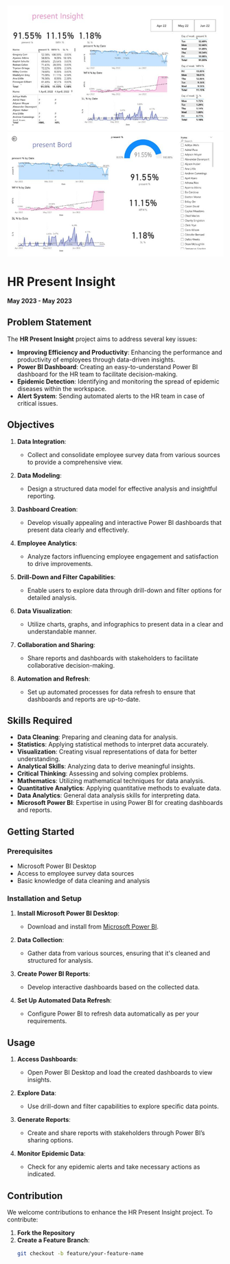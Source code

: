 ![HR Performance Insights](https://github.com/kunal15cr/HR-Performance-Insights/blob/main/inside.jpg)
![HR Performance Insights](https://github.com/kunal15cr/HR-Performance-Insights/blob/main/inside2.jpeg)

# HR Present Insight

**May 2023 - May 2023**

## Problem Statement

The **HR Present Insight** project aims to address several key issues:

- **Improving Efficiency and Productivity**: Enhancing the performance and productivity of employees through data-driven insights.
- **Power BI Dashboard**: Creating an easy-to-understand Power BI dashboard for the HR team to facilitate decision-making.
- **Epidemic Detection**: Identifying and monitoring the spread of epidemic diseases within the workspace.
- **Alert System**: Sending automated alerts to the HR team in case of critical issues.

## Objectives

1. **Data Integration**:
   - Collect and consolidate employee survey data from various sources to provide a comprehensive view.

2. **Data Modeling**:
   - Design a structured data model for effective analysis and insightful reporting.

3. **Dashboard Creation**:
   - Develop visually appealing and interactive Power BI dashboards that present data clearly and effectively.

4. **Employee Analytics**:
   - Analyze factors influencing employee engagement and satisfaction to drive improvements.

5. **Drill-Down and Filter Capabilities**:
   - Enable users to explore data through drill-down and filter options for detailed analysis.

6. **Data Visualization**:
   - Utilize charts, graphs, and infographics to present data in a clear and understandable manner.

7. **Collaboration and Sharing**:
   - Share reports and dashboards with stakeholders to facilitate collaborative decision-making.

8. **Automation and Refresh**:
   - Set up automated processes for data refresh to ensure that dashboards and reports are up-to-date.

## Skills Required

- **Data Cleaning**: Preparing and cleaning data for analysis.
- **Statistics**: Applying statistical methods to interpret data accurately.
- **Visualization**: Creating visual representations of data for better understanding.
- **Analytical Skills**: Analyzing data to derive meaningful insights.
- **Critical Thinking**: Assessing and solving complex problems.
- **Mathematics**: Utilizing mathematical techniques for data analysis.
- **Quantitative Analytics**: Applying quantitative methods to evaluate data.
- **Data Analytics**: General data analysis skills for interpreting data.
- **Microsoft Power BI**: Expertise in using Power BI for creating dashboards and reports.

## Getting Started

### Prerequisites

- Microsoft Power BI Desktop
- Access to employee survey data sources
- Basic knowledge of data cleaning and analysis

### Installation and Setup

1. **Install Microsoft Power BI Desktop**:
   - Download and install from [Microsoft Power BI](https://powerbi.microsoft.com/).

2. **Data Collection**:
   - Gather data from various sources, ensuring that it's cleaned and structured for analysis.

3. **Create Power BI Reports**:
   - Develop interactive dashboards based on the collected data.

4. **Set Up Automated Data Refresh**:
   - Configure Power BI to refresh data automatically as per your requirements.

## Usage

1. **Access Dashboards**:
   - Open Power BI Desktop and load the created dashboards to view insights.

2. **Explore Data**:
   - Use drill-down and filter capabilities to explore specific data points.

3. **Generate Reports**:
   - Create and share reports with stakeholders through Power BI’s sharing options.

4. **Monitor Epidemic Data**:
   - Check for any epidemic alerts and take necessary actions as indicated.

## Contribution

We welcome contributions to enhance the HR Present Insight project. To contribute:

1. **Fork the Repository**
2. **Create a Feature Branch**:
   ```bash
   git checkout -b feature/your-feature-name


